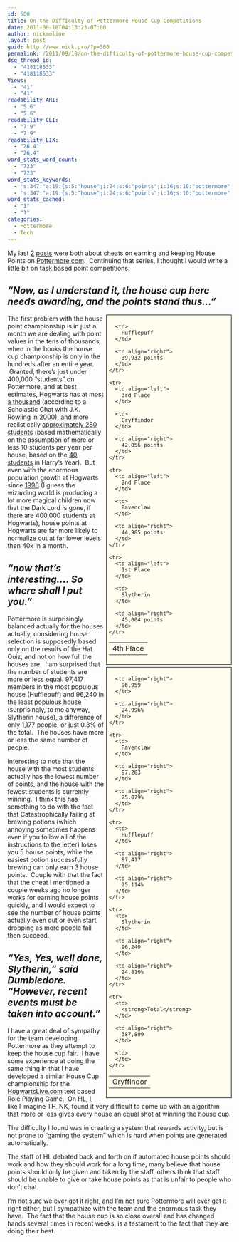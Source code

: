 ```yaml
---
id: 500
title: On the Difficulty of Pottermore House Cup Competitions
date: 2011-09-18T04:13:23-07:00
author: nickmoline
layout: post
guid: http://www.nick.pro/?p=500
permalink: /2011/09/18/on-the-difficulty-of-pottermore-house-cup-competitions/
dsq_thread_id:
  - "418118533"
  - "418118533"
Views:
  - "41"
  - "41"
readability_ARI:
  - "5.6"
  - "5.6"
readability_CLI:
  - "7.9"
  - "7.9"
readability_LIX:
  - "26.4"
  - "26.4"
word_stats_word_count:
  - "723"
  - "723"
word_stats_keywords:
  - 's:347:"a:19:{s:5:"house";i:24;s:6:"points";i:16;s:10:"pottermore";i:5;s:5:"based";i:5;s:5:"point";i:3;s:5:"place";i:4;s:10:"hufflepuff";i:3;s:9:"slytherin";i:4;s:12:"championship";i:3;s:4:"just";i:3;s:4:"year";i:3;s:8:"students";i:8;s:8:"hogwarts";i:4;s:8:"actually";i:4;s:6:"houses";i:3;s:6:"number";i:4;s:6:"people";i:4;s:4:"fact";i:4;s:5:"staff";i:3;}";'
  - 's:347:"a:19:{s:5:"house";i:24;s:6:"points";i:16;s:10:"pottermore";i:5;s:5:"based";i:5;s:5:"point";i:3;s:5:"place";i:4;s:10:"hufflepuff";i:3;s:9:"slytherin";i:4;s:12:"championship";i:3;s:4:"just";i:3;s:4:"year";i:3;s:8:"students";i:8;s:8:"hogwarts";i:4;s:8:"actually";i:4;s:6:"houses";i:3;s:6:"number";i:4;s:6:"people";i:4;s:4:"fact";i:4;s:5:"staff";i:3;}";'
word_stats_cached:
  - "1"
  - "1"
categories:
  - Pottermore
  - Tech
---
```

My last [2](https://www.nick.pro/2011/09/14/pottermore-cheats-potions-better-still-needs-more/ "Pottermore Cheats Update: Potions are Better now, but the site still has a way to go") [posts](https://www.nick.pro/2011/08/27/pottermore-cheats-earning-more-house-points-through-failure-then-success-in-potion-making/ "Pottermore Cheats: Earning more house points through failure then success in potion making") were both about cheats on earning and keeping House Points on <a title="Pottermore" href="https://www.nick.pro/2004/02/22/plugins/" target="_blank">Pottermore.com</a>.  Continuing that series, I thought I would write a little bit on task based point competitions.

## _<!--more-->&#8220;Now, as I understand it, the house cup here needs awarding, and the points stand thus&#8230;&#8221;_

<div style="float: right;margin-left: 5px;margin-bottom: 5px;border: 1px solid #000;padding: 5px;background-color: #fffdee;width: 270px">
  <table>
    <tr>
      <td align="left">
        4th Place
      </td>
      
      <td>
        Hufflepuff
      </td>
      
      <td align="right">
        39,932 points
      </td>
    </tr>
    
    <tr>
      <td align="left">
        3rd Place
      </td>
      
      <td>
        Gryffindor
      </td>
      
      <td align="right">
        42,056 points
      </td>
    </tr>
    
    <tr>
      <td align="left">
        2nd Place
      </td>
      
      <td>
        Ravenclaw
      </td>
      
      <td align="right">
        44,985 points
      </td>
    </tr>
    
    <tr>
      <td align="left">
        1st Place
      </td>
      
      <td>
        Slytherin
      </td>
      
      <td align="right">
        45,004 points
      </td>
    </tr>
  </table>
</div>

The first problem with the house point championship is in just a month we are dealing with point values in the tens of thousands, when in the books the house cup championship is only in the hundreds after an entire year.  Granted, there&#8217;s just under 400,000 &#8220;students&#8221; on Pottermore, and at best estimates, Hogwarts has at most <a href="http://www.accio-quote.org/articles/2000/1000-scholastic-chat.htm" target="_blank">a thousand</a> (according to a Scholastic Chat with J.K. Rowling in 2000), and more realistically <a href="http://www.hp-lexicon.org/essays/essay-hogwarts-how-many.html" target="_blank">approximately 280 students</a> (based mathematically on the assumption of more or less 10 students per year per house, based on the <a href="http://www.pottermore.com/en/book1/chapter11/moment1/the-original-forty" target="_blank" class="broken_link">40 students</a> in Harry&#8217;s Year).  But even with the enormous population growth at Hogwarts since <a href="http://www.hp-lexicon.org/about/books/dh/rg-dh36.html" target="_blank">1998</a> (I guess the wizarding world is producing a lot more magical children now that the Dark Lord is gone, if there are 400,000 students at Hogwarts), house points at Hogwarts are far more likely to normalize out at far lower levels then 40k in a month.

## _&#8220;now that&#8217;s interesting&#8230;. So where shall I put you.&#8221;_

<div style="float: right;margin-left: 5px;margin-bottom: 5px;border: 1px solid #000;padding: 5px;background-color: #fffdee;width: 270px">
  <table>
    <tr>
      <td>
        Gryffindor
      </td>
      
      <td align="right">
        96,959
      </td>
      
      <td align="right">
        24.996%
      </td>
    </tr>
    
    <tr>
      <td>
        Ravenclaw
      </td>
      
      <td align="right">
        97,283
      </td>
      
      <td align="right">
        25.079%
      </td>
    </tr>
    
    <tr>
      <td>
        Hufflepuff
      </td>
      
      <td align="right">
        97,417
      </td>
      
      <td align="right">
        25.114%
      </td>
    </tr>
    
    <tr>
      <td>
        Slytherin
      </td>
      
      <td align="right">
        96,240
      </td>
      
      <td align="right">
        24.810%
      </td>
    </tr>
    
    <tr>
      <td>
        <strong>Total</strong>
      </td>
      
      <td align="right">
        387,899
      </td>
      
      <td>
      </td>
    </tr>
  </table>
</div>

Pottermore is surprisingly balanced actually for the houses actually, considering house selection is supposedly based only on the results of the Hat Quiz, and not on how full the houses are.  I am surprised that the number of students are more or less equal. 97,417 members in the most populous house (Hufflepuff) and 96,240 in the least populous house (surprisingly, to me anyway, Slytherin house), a difference of only 1,177 people, or just 0.3% of the total.  The houses have more or less the same number of people.

Interesting to note that the house with the most students actually has the lowest number of points, and the house with the fewest students is currently winning.  I think this has something to do with the fact that Catastrophically failing at brewing potions (which annoying sometimes happens even if you follow all of the instructions to the letter) loses you 5 house points, while the easiest potion successfully brewing can only earn 3 house points.  Couple with that the fact that the cheat I mentioned a couple weeks ago no longer works for earning house points quickly, and I would expect to see the number of house points actually even out or even start dropping as more people fail then succeed.

## _&#8220;Yes, Yes, well done, Slytherin,&#8221; said Dumbledore. &#8220;However, recent events must be taken into account.&#8221;_

I have a great deal of sympathy for the team developing Pottermore as they attempt to keep the house cup fair.  I have some experience at doing the same thing in that I have developed a similar House Cup championship for the <a href="http://www.hogwartslive.com/" target="_blank">HogwartsLive.com</a> text based Role Playing Game.  On HL, I, like I imagine TH_NK, found it very difficult to come up with an algorithm that more or less gives every house an equal shot at winning the house cup.

The difficulty I found was in creating a system that rewards activity, but is not prone to &#8220;gaming the system&#8221; which is hard when points are generated automatically.

The staff of HL debated back and forth on if automated house points should work and how they should work for a long time, many believe that house points should only be given and taken by the staff, others think that staff should be unable to give or take house points as that is unfair to people who don&#8217;t chat.

I&#8217;m not sure we ever got it right, and I&#8217;m not sure Pottermore will ever get it right either, but I sympathize with the team and the enormous task they have.  The fact that the house cup is so close overall and has changed hands several times in recent weeks, is a testament to the fact that they are doing their best.